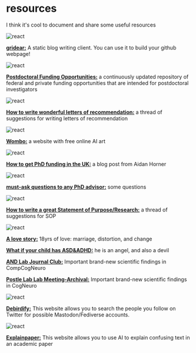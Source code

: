 # resources
I think it's cool to document and share some useful resources

![react](https://img.shields.io/badge/2022/10/06-FEBEB0?style=for-the-badge&logo=&labelColor=3D5A5B) 

**[gridear:](https://github.com/getgridea/gridea)** A static blog writing client. You can use it to build your github webpage!

![react](https://img.shields.io/badge/2022/10/17-FEBEB0?style=for-the-badge&logo=&labelColor=3D5A5B) 

**[Postdoctoral Funding Opportunities:](https://research.jhu.edu/rdt/funding-opportunities/postdoctoral/)** a continuously updated repository of federal and private funding opportunities that are intended for postdoctoral investigators

![react](https://img.shields.io/badge/2022/10/18-FEBEB0?style=for-the-badge&logo=&labelColor=3D5A5B) 

**[How to write wonderful letters of recommendation:](https://twitter.com/astroarianna/status/1582039372282486786?s=20)** a thread of suggestions for writing letters of recommendation

![react](https://img.shields.io/badge/2022/10/19-FEBEB0?style=for-the-badge&logo=&labelColor=3D5A5B) 

**[Wombo:](https://www.wombo.art/create)** a website with free online AI art

![react](https://img.shields.io/badge/2022/10/20-FEBEB0?style=for-the-badge&logo=&labelColor=3D5A5B) 

**[How to get PhD funding in the UK:](https://aidanhorner.blogspot.com/2022/10/how-to-get-phd-funding-in-uk.html)** a blog post from Aidan Horner

![react](https://img.shields.io/badge/2022/10/25-FEBEB0?style=for-the-badge&logo=&labelColor=3D5A5B) 

**[must-ask questions to any PhD advisor:](https://twitter.com/Michelle_Heck1/status/1584247043484454913)** some questions

![react](https://img.shields.io/badge/2022/10/28-FEBEB0?style=for-the-badge&logo=&labelColor=3D5A5B) 

**[How to write a great Statement of Purpose/Research:](https://twitter.com/RomanFeiman/status/1585700225280528385)** a thread of suggestions for SOP

![react](https://img.shields.io/badge/2022/11/03-FEBEB0?style=for-the-badge&logo=&labelColor=3D5A5B) 

**[A love story:](https://www.cc98.org/topic/5452739/1#1)** 18yrs of love: marriage, distortion, and change

**[What if your child has ASD&ADHD:](https://bytedance.feishu.cn/docs/doccnfT03fFmxgPIe48CjVJQnZg#j2Jv3j)** he is an angel, and also a devil

**[AND Lab Journal Club:](https://github.com/andlab-um/JC-Workshops/blob/main/Lab%20Journal%20Club.md)** Important brand-new scientific findings in CompCogNeuro

**[Postle Lab Lab Meeting-Archival:](https://postlab.psych.wisc.edu/teaching/)** Important brand-new scientific findings in CogNeuro

![react](https://img.shields.io/badge/2022/11/06-FEBEB0?style=for-the-badge&logo=&labelColor=3D5A5B) 

**[Debirdify:](https://pruvisto.org/debirdify)** This website allows you to search the people you follow on Twitter for possible Mastodon/Fediverse accounts.

![react](https://img.shields.io/badge/2022/11/07-FEBEB0?style=for-the-badge&logo=&labelColor=3D5A5B) 

**[Explainpaper:](www.explainpaper.com)** This website allows you to use AI to explain confusing text in an academic paper

